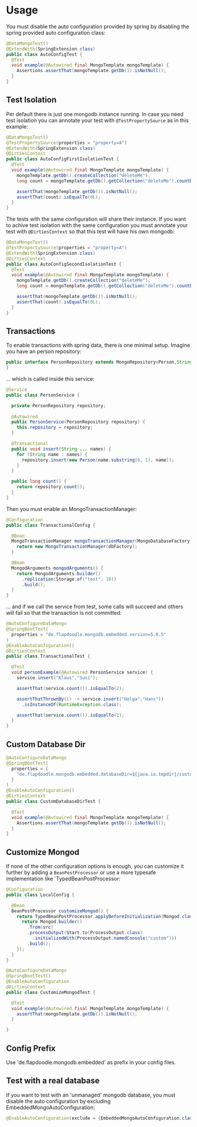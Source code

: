 # Usage

You must disable the auto configuration provided by spring by disabling the spring provided
auto configuration class:

```java
@DataMongoTest()
@ExtendWith(SpringExtension.class)
public class AutoConfigTest {
  @Test
  void example(@Autowired final MongoTemplate mongoTemplate) {
    Assertions.assertThat(mongoTemplate.getDb()).isNotNull();
  }
}
```

## Test Isolation

Per default there is just one mongodb instance running. In case you need test isolation you can annotate your test
with `@TestPropertySource` as in this example:

```java
@DataMongoTest()
@TestPropertySource(properties = "property=A")
@ExtendWith(SpringExtension.class)
@DirtiesContext
public class AutoConfigFirstIsolationTest {
  @Test
  void example(@Autowired final MongoTemplate mongoTemplate) {
    mongoTemplate.getDb().createCollection("deleteMe");
    long count = mongoTemplate.getDb().getCollection("deleteMe").countDocuments(Document.parse("{}"));

    assertThat(mongoTemplate.getDb()).isNotNull();
    assertThat(count).isEqualTo(0L);
  }
}
```

The tests with the same configuration will share their instance. If you want to achive test isolation with the same
configuration you must annotate your test with `@DirtiesContext` so that this test will have his own mongodb:

```java
@DataMongoTest()
@TestPropertySource(properties = "property=A")
@ExtendWith(SpringExtension.class)
@DirtiesContext
public class AutoConfigSecondIsolationTest {
  @Test
  void example(@Autowired final MongoTemplate mongoTemplate) {
    mongoTemplate.getDb().createCollection("deleteMe");
    long count = mongoTemplate.getDb().getCollection("deleteMe").countDocuments(Document.parse("{}"));

    assertThat(mongoTemplate.getDb()).isNotNull();
    assertThat(count).isEqualTo(0L);
  }
}
```

## Transactions

To enable transactions with spring data, there is one minimal setup. Imagine you have an person repository:                 

```java
public interface PersonRepository extends MongoRepository<Person,String> {
}
```

... which is called inside this service:

```java
@Service
public class PersonService {

  private PersonRepository repository;
  
  @Autowired
  public PersonService(PersonRepository repository) {
    this.repository = repository;
  }

  @Transactional
  public void insert(String ... names) {
    for (String name : names) {
      repository.insert(new Person(name.substring(0, 1), name));
    }
  }

  public long count() {
    return repository.count();
  }
}
```

Then you must enable an MongoTransactionManager:

```java
@Configuration
public class TransactionalConfig {

  @Bean
  MongoTransactionManager mongoTransactionManager(MongoDatabaseFactory dbFactory) {
    return new MongoTransactionManager(dbFactory);
  }

  @Bean
  MongodArguments mongodArguments() {
    return MongodArguments.builder()
      .replication(Storage.of("test", 10))
      .build();
  }
}
```

... and if we call the service from test, some calls will succeed and others will fail so that
the transaction is not committed:

```java
@AutoConfigureDataMongo
@SpringBootTest(
  properties = "de.flapdoodle.mongodb.embedded.version=5.0.5"
)
@EnableAutoConfiguration()
@DirtiesContext
public class TransactionalTest {

  @Test
  void personExample(@Autowired PersonService service) {
    service.insert("Klaus","Susi");

    assertThat(service.count()).isEqualTo(2);

    assertThatThrownBy(() -> service.insert("Helga","Hans"))
      .isInstanceOf(RuntimeException.class);

    assertThat(service.count()).isEqualTo(2);
  }
}
```

## Custom Database Dir

```java
@AutoConfigureDataMongo
@SpringBootTest(
  properties = {
    "de.flapdoodle.mongodb.embedded.databaseDir=${java.io.tmpdir}/customDir/${random.uuid}"
  }
)
@EnableAutoConfiguration()
@DirtiesContext
public class CustomDatabaseDirTest {

  @Test
  void example(@Autowired final MongoTemplate mongoTemplate) {
    Assertions.assertThat(mongoTemplate.getDb()).isNotNull();
  }
}
```

## Customize Mongod

If none of the other configuration options is enough, you can customize it further by adding a `BeanPostProcessor` or
use a more typesafe implementation like `TypedBeanPostProcessor:

```java
@Configuration
public class LocalConfig {

  @Bean
  BeanPostProcessor customizeMongod() {
    return TypedBeanPostProcessor.applyBeforeInitialization(Mongod.class, src -> {
      return Mongod.builder()
        .from(src)
        .processOutput(Start.to(ProcessOutput.class)
          .initializedWith(ProcessOutput.namedConsole("custom")))
        .build();
    });
  }
}
```

```java
@AutoConfigureDataMongo
@SpringBootTest()
@EnableAutoConfiguration
@DirtiesContext
public class CustomizeMongodTest {

  @Test
  void example(@Autowired final MongoTemplate mongoTemplate) {
    assertThat(mongoTemplate.getDb()).isNotNull();
  }

}
```

## Config Prefix

Use 'de.flapdoodle.mongodb.embedded' as prefix in your config files.

## Test with a real database

If you want to test with an 'unmanaged' mongodb database, you must disable the auto configuration by excluding EmbeddedMongoAutoConfiguration:

```java
@EnableAutoConfiguration(exclude = {EmbeddedMongoAutoConfiguration.class})
```
